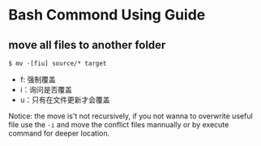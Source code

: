 # Bash Commond Using Guide

## move all files to another folder

```
$ mv -[fiu] source/* target
```

- f: 强制覆盖
- i：询问是否覆盖
- u：只有在文件更新才会覆盖

Notice: the move is't not recursively, if you not wanna to overwrite useful file use the `-i` and move the conflict files mannually or by execute command for deeper location.